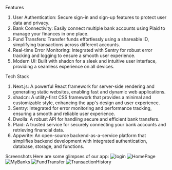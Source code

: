 Features
1. User Authentication: Secure sign-in and sign-up features to protect user data and privacy.
2. Bank Connectivity: Easily connect multiple bank accounts using Plaid to manage your finances in one place.
3. Fund Transfers: Transfer funds effortlessly using a shareable ID, simplifying transactions across different accounts.
4. Real-time Error Monitoring: Integrated with Sentry for robust error tracking and logging to ensure a smooth
user experience.
5. Modern UI: Built with shadcn for a sleek and intuitive user interface, providing a seamless experience on all
devices.


Tech Stack
1. Next.js: A powerful React framework for server-side rendering and generating static websites, enabling fast and
dynamic web applications.
2. shadcn: A utility-first CSS framework that provides a minimal and customizable style, enhancing the app's design
and user experience.
3. Sentry: Integrated for error monitoring and performance tracking, ensuring a smooth and reliable user
experience.
4. Dwolla: A robust API for handling secure and efficient bank transfers.
5. Plaid: A trusted service for securely connecting your bank accounts and retrieving financial data.
6. Appwrite: An open-source backend-as-a-service platform that simplifies backend development with integrated
authentication, database, storage, and functions.


Screenshots
Here are some glimpses of our app:
![login](https://github.com/user-attachments/assets/c287bdf3-74fe-4612-9c36-45ee1f0b6523)
![HomePage](https://github.com/user-attachments/assets/a9656e85-f9d4-4261-aca5-8a3a71d0df10)
![MyBanks](https://github.com/user-attachments/assets/10671487-c34c-4a30-8ca6-18bae8475302)
![FundTransfer](https://github.com/user-attachments/assets/d76a7284-77ca-41ce-a3f6-b5cbb42c6fda)
![TransactionHistory](https://github.com/user-attachments/assets/566504b1-6eea-4a7b-ad30-2e14c616b355)




